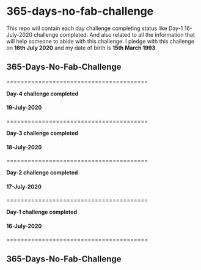 # 365-days-no-fab-challenge
This repo will contain each day challenge completing status like Day-1 16-July-2020 challenge completed. And also related to all the information that will help someone to abide with this challenge.
I pledge with this challenge on **16th July 2020** and my date of birth is **15th March 1993**.


## 365-Days-No-Fab-Challenge

========================================

**Day-4 challenge completed**
#### 19-July-2020

========================================

**Day-3 challenge completed**
#### 18-July-2020

========================================

**Day-2 challenge completed**
#### 17-July-2020

========================================

**Day-1 challenge completed**
#### 16-July-2020

========================================

## 365-Days-No-Fab-Challenge
